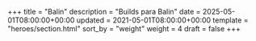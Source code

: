 +++
title = "Balin"
description = "Builds para Balin"
date = 2025-05-01T08:00:00+00:00
updated = 2021-05-01T08:00:00+00:00
template = "heroes/section.html"
sort_by = "weight"
weight = 4
draft = false
+++

